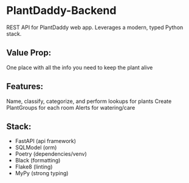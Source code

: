 # PlantDaddy-Backend
REST API for PlantDaddy web app. Leverages a modern, typed Python stack.

## Value Prop:
One place with all the info you need to keep the plant alive

## Features:
Name, classify, categorize, and perform lookups for plants
Create PlantGroups for each room
Alerts for watering/care

## Stack:
- FastAPI (api framework)
- SQLModel (orm)
- Poetry (dependencies/venv)
- Black (formatting)
- Flake8 (linting)
- MyPy (strong typing)
